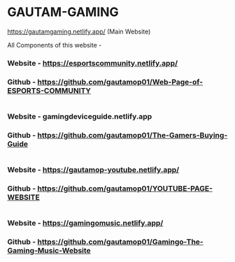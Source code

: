 # GAUTAM-GAMING
https://gautamgaming.netlify.app/ (Main Website)

All Components of this website -

### Website - https://esportscommunity.netlify.app/
### Github - https://github.com/gautamop01/Web-Page-of-ESPORTS-COMMUNITY
#
### Website - gamingdeviceguide.netlify.app
### Github - https://github.com/gautamop01/The-Gamers-Buying-Guide
# 

### Website - https://gautamop-youtube.netlify.app/
### Github - https://github.com/gautamop01/YOUTUBE-PAGE-WEBSITE
#
### Website - https://gamingomusic.netlify.app/
### Github - https://github.com/gautamop01/Gamingo-The-Gaming-Music-Website
